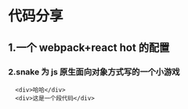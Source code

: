 # 代码分享

## 1.一个 webpack+react hot 的配置

### 2.snake 为 js 原生面向对象方式写的一个小游戏

```this is code
  <div>哈哈</div>
  <div>这是一个段代码</div>
```
